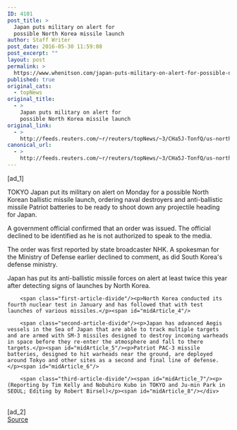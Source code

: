 ```yaml
---
ID: 4101
post_title: >
  Japan puts military on alert for
  possible North Korea missile launch
author: Staff Writer
post_date: 2016-05-30 11:59:08
post_excerpt: ""
layout: post
permalink: >
  https://www.whenitson.com/japan-puts-military-on-alert-for-possible-north-korea-missile-launch/
published: true
original_cats:
  - topNews
original_title:
  - >
    Japan puts military on alert for
    possible North Korea missile launch
original_link:
  - >
    http://feeds.reuters.com/~r/reuters/topNews/~3/CHa5J-TonfQ/us-northkorea-missile-idUSKCN0YL10J
canonical_url:
  - >
    http://feeds.reuters.com/~r/reuters/topNews/~3/CHa5J-TonfQ/us-northkorea-missile-idUSKCN0YL10J
---
```

 [ad_1]
<br><div id="articleText">
<span id="midArticle_start"/>

<span class="focusParagraph" readability="5"><p><span class="articleLocation">TOKYO</span> Japan put its military on alert on Monday for a possible North Korean ballistic missile launch, ordering naval destroyers and anti-ballistic missile Patriot batteries to be ready to shoot down any projectile heading for Japan.</p></span><span id="midArticle_0"/><p>A government official confirmed that an order was issued. The official declined to be identified as he is not authorized to speak to the media.</p><span id="midArticle_1"/><p>The order was first reported by state broadcaster NHK. A  spokesman for the Ministry of Defense earlier declined to comment, as did South Korea's defense ministry.</p><span id="midArticle_2"/><p>Japan has put its anti-ballistic missile forces on alert at least twice this year after detecting signs of launches by North Korea.</p><span id="midArticle_3"/>
        
        <span class="first-article-divide"/><p>North Korea conducted its fourth nuclear test in January and has followed that with test launches of various missiles.</p><span id="midArticle_4"/>
        
        <span class="second-article-divide"/><p>Japan has advanced Aegis vessels in the Sea of Japan that are able to track multiple targets and are armed with SM-3 missiles designed to destroy incoming warheads in space before they re-enter the atmosphere and fall to there targets.</p><span id="midArticle_5"/><p>Patriot PAC-3 missile batteries, designed to hit warheads near the ground, are deployed around Tokyo and other sites as a second and final line of defense.    </p><span id="midArticle_6"/>
        
        <span class="third-article-divide"/><span id="midArticle_7"/><p> (Reporting by Tim Kelly and Nobuhiro Kubo in TOKYO and Ju-min Park in SEOUL; Editing by Robert Birsel)</p><span id="midArticle_8"/></div>
<br>[ad_2]
<br><a href="http://feeds.reuters.com/~r/reuters/topNews/~3/CHa5J-TonfQ/us-northkorea-missile-idUSKCN0YL10J">Source </a>